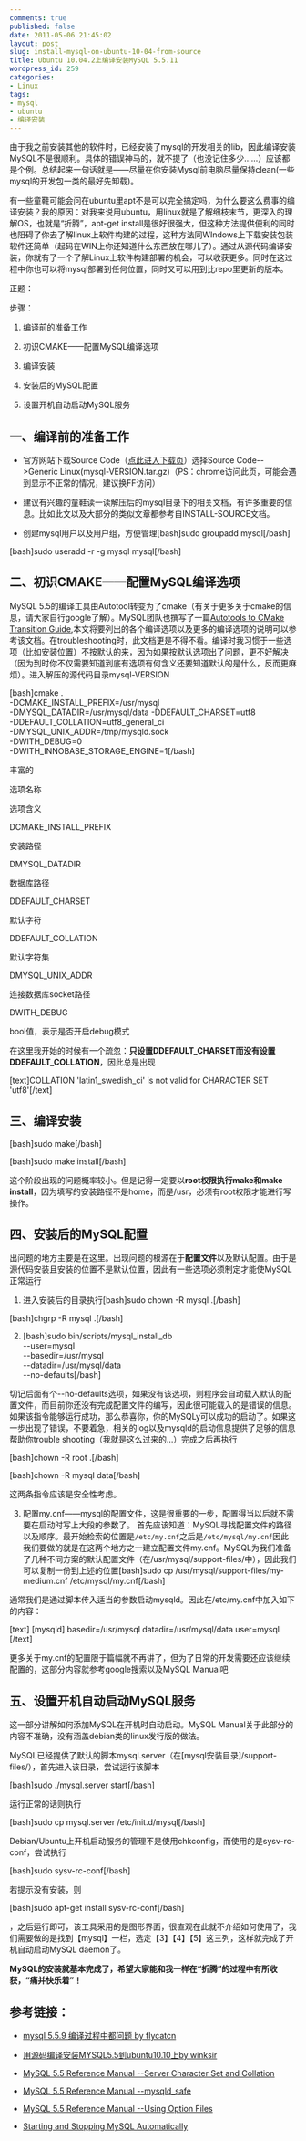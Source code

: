 ```yaml
---
comments: true
published: false
date: 2011-05-06 21:45:02
layout: post
slug: install-mysql-on-ubuntu-10-04-from-source
title: Ubuntu 10.04.2上编译安装MySQL 5.5.11
wordpress_id: 259
categories:
- Linux
tags:
- mysql
- ubuntu
- 编译安装
---
```


由于我之前安装其他的软件时，已经安装了mysql的开发相关的lib，因此编译安装MySQL不是很顺利。具体的错误神马的，就不提了（也没记住多少……）应该都是个例。总结起来一句话就是——尽量在你安装Mysql前电脑尽量保持clean(一些mysql的开发包一类的最好先卸载)。
<!-- more -->
有一些童鞋可能会问在ubuntu里apt不是可以完全搞定吗，为什么要这么费事的编译安装？我的原因：对我来说用ubuntu，用linux就是了解细枝末节，更深入的理解OS，也就是“折腾”，apt-get install是很好很强大，但这种方法提供便利的同时也阻碍了你去了解linux上软件构建的过程，这种方法同WIndows上下载安装包装软件还简单（起码在WIN上你还知道什么东西放在哪儿了）。通过从源代码编译安装，你就有了一个了解Linux上软件构建部署的机会，可以收获更多。同时在这过程中你也可以将mysql部署到任何位置，同时又可以用到比repo里更新的版本。


正题：




步骤：





	
  1. 编译前的准备工作

	
  2. 初识CMAKE——配置MySQL编译选项

	
  3. 编译安装

	
  4. 安装后的MySQL配置

	
  5. 设置开机自动启动MySQL服务

<!-- more -->


## 一、编译前的准备工作





	
  * 官方网站下载Source Code（[点此进入下载页](http://dev.mysql.com/downloads/mysql/#downloads)）选择Source Code-->Generic Linux(mysql-VERSION.tar.gz)（PS：chrome访问此页，可能会遇到显示不正常的情况，建议换FF访问）

	
  * 建议有兴趣的童鞋读一读解压后的mysql目录下的相关文档，有许多重要的信息。比如此文以及大部分的类似文章都参考自INSTALL-SOURCE文档。

	
  * 创建mysql用户以及用户组，方便管理[bash]sudo groupadd mysql[/bash]

[bash]sudo useradd -r -g mysql mysql[/bash]




## 二、初识CMAKE——配置MySQL编译选项


MySQL 5.5的编译工具由Autotool转变为了cmake（有关于更多关于cmake的信息，请大家自行google了解）。MySQL团队也撰写了一篇[Autotools to CMake Transition Guide](http://forge.mysql.com/wiki/Autotools_to_CMake_Transition_Guide),本文将要列出的各个编译选项以及更多的编译选项的说明可以参考该文档。在troubleshooting时，此文档更是不得不看。编译时我习惯于一些选项（比如安装位置）不按默认的来，因为如果按默认选项出了问题，更不好解决（因为到时你不仅需要知道到底有选项有何含义还要知道默认的是什么，反而更麻烦）。进入解压的源代码目录mysql-VERSION

[bash]cmake . \
-DCMAKE_INSTALL_PREFIX=/usr/mysql \
-DMYSQL_DATADIR=/usr/mysql/data
-DDEFAULT_CHARSET=utf8 \
-DDEFAULT_COLLATION=utf8_general_ci \
-DMYSQL_UNIX_ADDR=/tmp/mysqld.sock \
-DWITH_DEBUG=0 \
-DWITH_INNOBASE_STORAGE_ENGINE=1[/bash]

丰富的








选项名称


选项含义






DCMAKE_INSTALL_PREFIX


安装路径






DMYSQL_DATADIR


数据库路径






DDEFAULT_CHARSET


默认字符






DDEFAULT_COLLATION


默认字符集






DMYSQL_UNIX_ADDR


连接数据库socket路径






DWITH_DEBUG


bool值，表示是否开启debug模式




在这里我开始的时候有一个疏忽：**只设置DDEFAULT_CHARSET而没有设置DDEFAULT_COLLATION**，因此总是出现

[text]COLLATION 'latin1_swedish_ci' is not valid for CHARACTER SET 'utf8'[/text]


## 三、编译安装


[bash]sudo make[/bash]

[bash]sudo make install[/bash]

这个阶段出现的问题概率较小。但是记得一定要以**root权限执行make和make install**，因为填写的安装路径不是home，而是/usr，必须有root权限才能进行写操作。


## 四、安装后的MySQL配置


出问题的地方主要是在这里。出现问题的根源在于**配置文件**以及默认配置。由于是源代码安装且安装的位置不是默认位置，因此有一些选项必须制定才能使MySQL正常运行



	
  1. 进入安装后的目录执行[bash]sudo chown -R mysql .[/bash]

[bash]chgrp -R mysql .[/bash]

	
  2. [bash]sudo bin/scripts/mysql_install_db \
--user=mysql \
--basedir=/usr/mysql \
--datadir=/usr/mysql/data \
--no-defaults[/bash]

切记后面有个--no-defaults选项，如果没有该选项，则程序会自动载入默认的配置文件，而目前你还没有完成配置文件的编写，因此很可能载入的是错误的信息。如果该指令能够运行成功，那么恭喜你，你的MySQLy可以成功的启动了。如果这一步出现了错误，不要着急，相关的log以及mysqld的启动信息提供了足够的信息帮助你trouble shooting（我就是这么过来的...）完成之后再执行

[bash]chown -R root .[/bash]

[bash]chown -R mysql data[/bash]

这两条指令应该是安全性考虑。

	
  3. 配置my.cnf——mysql的配置文件，这是很重要的一步，配置得当以后就不需要在启动时写上大段的参数了。
首先应该知道：MySQL寻找配置文件的路径以及顺序。最开始检索的位置是`/etc/my.cnf`之后是`/etc/mysql/my.cnf`因此我们要做的就是在这两个地方之一建立配置文件my.cnf。MySQL为我们准备了几种不同方案的默认配置文件（在/usr/mysql/support-files/中），因此我们可以复制一份到上述的位置[bash]sudo cp /usr/mysql/support-files/my-medium.cnf /etc/mysql/my.cnf[/bash]

通常我们是通过脚本传入适当的参数启动mysqld。因此在/etc/my.cnf中加入如下的内容：

[text]
[mysqld]
basedir=/usr/mysql
datadir=/usr/mysql/data
user=mysql
[/text]

更多关于my.cnf的配置限于篇幅就不再讲了，但为了日常的开发需要还应该继续配置的，这部分内容就参考google搜索以及MySQL Manual吧




## 五、设置开机自动启动MySQL服务


这一部分讲解如何添加MySQL在开机时自动启动。MySQL Manual关于此部分的内容不准确，没有涵盖debian类的linux发行版的做法。

MySQL已经提供了默认的脚本mysql.server（在[mysql安装目录]/support-files/），首先进入该目录，尝试运行该脚本

[bash]sudo ./mysql.server start[/bash]

运行正常的话则执行

[bash]sudo cp mysql.server /etc/init.d/mysql[/bash]

Debian/Ubuntu上开机启动服务的管理不是使用chkconfig，而使用的是sysv-rc-conf，尝试执行

[bash]sudo sysv-rc-conf[/bash]

若提示没有安装，则

[bash]sudo apt-get install sysv-rc-conf[/bash]

，之后运行即可，该工具采用的是图形界面，很直观在此就不介绍如何使用了，我们需要做的是找到【mysql】一栏，选定【3】【4】【5】这三列，这样就完成了开机自动启动MySQL daemon了。

**MySQL的安装就基本完成了，希望大家能和我一样在“折腾”的过程中有所收获，“痛并快乐着”！**


## 参考链接：





	
  * [mysql 5.5.9 编译过程中都问题 by flycatcn](http://forum.ubuntu.org.cn/viewtopic.php?f=44&t=319251)

	
  * [用源码编译安装MYSQL5.5到ubuntu10.10上by winksir](http://forum.ubuntu.org.cn/viewtopic.php?f=44&t=319886)

	
  * [MySQL 5.5 Reference Manual --Server Character Set and Collation](http://dev.mysql.com/doc/refman/5.5/en/charset-server.html)

	
  * [MySQL 5.5 Reference Manual --mysqld_safe](http://dev.mysql.com/doc/refman/5.5/en/mysqld-safe.html)

	
  * [MySQL 5.5 Reference Manual --Using Option Files](http://dev.mysql.com/doc/refman/5.5/en/option-files.html)

	
  * [Starting and Stopping MySQL Automatically](http://dev.mysql.com/doc/refman/5.5/en/automatic-start.html)


